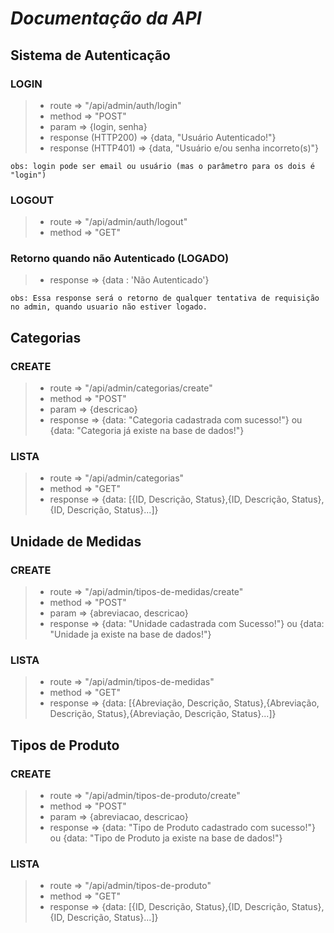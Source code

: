 # _Documentação da API_

## **Sistema de Autenticação**

### LOGIN

> - route => "/api/admin/auth/login"
> - method => "POST"
> - param => {login, senha}
> - response (HTTP200) => {data, "Usuário Autenticado!"}
> - response (HTTP401) => {data, "Usuário e/ou senha incorreto(s)"}

    obs: login pode ser email ou usuário (mas o parâmetro para os dois é "login")

### LOGOUT

> - route => "/api/admin/auth/logout"
> - method => "GET"

### Retorno quando não Autenticado (LOGADO)
		
> - response => {data : 'Não Autenticado'}

    obs: Essa response será o retorno de qualquer tentativa de requisição no admin, quando usuario não estiver logado.

## **Categorias**

### CREATE

> - route => "/api/admin/categorias/create"
> - method => "POST"
> - param => {descricao}
> - response => {data: "Categoria cadastrada com sucesso!"} ou {data: "Categoria já existe na base de dados!"}

### LISTA

> - route => "/api/admin/categorias"
> - method => "GET"
> - response => {data: [{ID, Descrição, Status},{ID, Descrição, Status},{ID, Descrição, Status}...]}

## **Unidade de Medidas**

### CREATE

> - route => "/api/admin/tipos-de-medidas/create"
> - method => "POST"
> - param => {abreviacao, descricao}
> - response => {data: "Unidade cadastrada com Sucesso!"} ou {data: "Unidade ja existe na base de dados!"}

### LISTA

> - route => "/api/admin/tipos-de-medidas"
> - method => "GET"
> - response => {data: [{Abreviação, Descrição, Status},{Abreviação, Descrição, Status},{Abreviação, Descrição, Status}...]}

## **Tipos de Produto**

### CREATE

> - route => "/api/admin/tipos-de-produto/create"
> - method => "POST"
> - param => {abreviacao, descricao}
> - response => {data: "Tipo de Produto cadastrado com sucesso!"} ou {data: "Tipo de Produto ja existe na base de dados!"}

### LISTA

> - route => "/api/admin/tipos-de-produto"
> - method => "GET"
> - response => {data: [{ID, Descrição, Status},{ID, Descrição, Status},{ID, Descrição, Status}...]}



